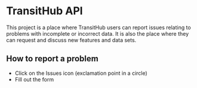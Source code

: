 # TransitHub API
This project is a place where TransitHub users can report issues relating to problems with incomplete or incorrect data. It is also the place where they can request and discuss new features and data sets.

## How to report a problem
* Click on the Issues icon (exclamation point in a circle)
* Fill out the form
